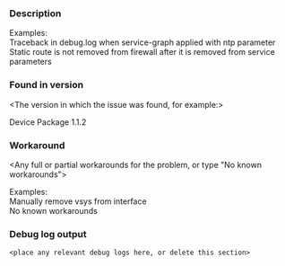 ### Description

<High-level description of the problem>

Examples:  
Traceback in debug.log when service-graph applied with ntp parameter  
Static route is not removed from firewall after it is removed from service parameters


### Found in version

<The version in which the issue was found, for example:>

Device Package 1.1.2


### Workaround

<Any full or partial workarounds for the problem, or type "No known workarounds">

Examples:  
Manually remove vsys from interface  
No known workarounds

### Debug log output

```
<place any relevant debug logs here, or delete this section>
```
